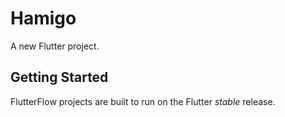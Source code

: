 # Hamigo

A new Flutter project.

## Getting Started

FlutterFlow projects are built to run on the Flutter _stable_ release.

